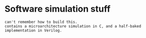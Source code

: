# Software simulation stuff
	can't remember how to build this.
	contains a microarchitecture simulation in C, and a half-baked implementation in Verilog.
	
